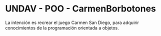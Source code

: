 # UNDAV - POO - CarmenBorbotones

La intención es recrear el juego Carmen San Diego, para adquirir conocimientos de la programación orientada a objetos.
